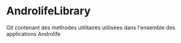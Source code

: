 AndrolifeLibrary
================

Git contenant des methodes utilitaires utilisées dans l'ensemble des applications Androlife